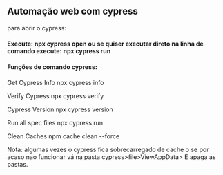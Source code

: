 ##               Automação web com cypress



para abrir o cypress:
#### Execute: npx cypress open ou se quiser executar direto na linha de comando execute: npx cypress run

#### Funções de comando cypress:
Get Cypress Info
npx cypress info

Verify Cypress
npx cypress verify

Cypress Version
npx cypress version

Run all spec files
npx cypress run

Clean Caches
npm cache clean --force


Nota: algumas vezes o cypress fica sobrecarregado de cache o se por acaso nao funcionar vá na pasta cypress>file>ViewAppData> E apaga as pastas.